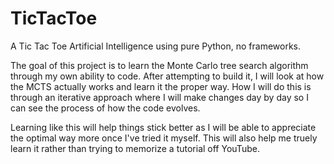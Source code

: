 # TicTacToe
A Tic Tac Toe Artificial Intelligence using pure Python, no frameworks.

The goal of this project is to learn the Monte Carlo tree search algorithm through my own ability to code. After attempting to build it, I will look at how the MCTS actually works and learn it the proper way. How I will do this is through an iterative approach where I will make changes day by day so I can see the process of how the code evolves.

Learning like this will help things stick better as I will be able to appreciate the optimal way more once I've tried it myself. This will also help me truely learn it rather than trying to memorize a tutorial off YouTube.

